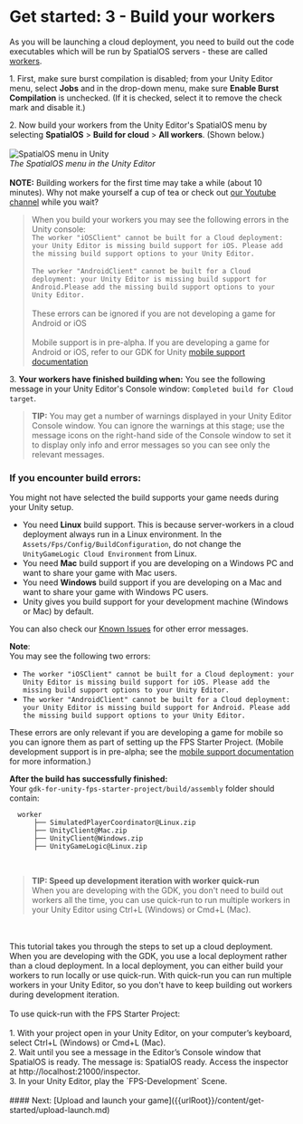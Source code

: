# Get started: 3 - Build your workers

As you will be launching a cloud deployment, you need to build out the code executables which will be run by SpatialOS servers - these are called [workers]({{urlRoot}}/content/glossary#worker).

1\. First, make sure burst compilation is disabled; from your Unity Editor menu, select **Jobs** and in the drop-down menu, make sure **Enable Burst Compilation** is unchecked. (If it is checked, select it to remove the check mark and disable it.)

2\.  Now build your workers from the Unity Editor's SpatialOS menu by selecting **SpatialOS** > **Build for cloud** > **All workers**. 
  (Shown below.) 
  <br/>
  <br/>![SpatialOS menu in Unity]({{assetRoot}}assets/unity-spatialos-menu.png)
  <br/>_The SpatialOS menu in the Unity Editor_
  <br/>
  <br/>**NOTE:** Building workers for the first time may take a while (about 10 minutes). Why not make yourself a cup of tea or check out [our Youtube channel](https://www.youtube.com/channel/UC7BE8B2yUeQxPvZytk47NYw/videos) while you wait?
  <br/>
  
> When you build your workers you may see the following errors in the Unity console: 
> <br/>`The worker "iOSClient" cannot be built for a Cloud deployment: your Unity Editor is missing build support for iOS. Please add the missing build support options to your Unity Editor.`
> <br/><br/>`The worker "AndroidClient" cannot be built for a Cloud deployment: your Unity Editor is missing build support for Android.Please add the missing build support options to your Unity Editor.`<br/>
> <br/>These errors can be ignored if you are not developing a game for Android or iOS
> <br/><br/>Mobile support is in pre-alpha. If you are developing a game for Android or iOS, refer to our GDK for Unity [mobile support documentation]({{urlRoot}}/content/mobile/overview)
> <br/>

3\.  **Your workers have finished building when:** You see the following message in your Unity Editor's Console window: `Completed build for Cloud target`. 

>**TIP:** You may get a number of warnings displayed in your Unity Editor Console window. You can ignore the warnings at this stage; use the message icons on the right-hand side of the Console window to set it to display only info and error messages so you can see only the relevant messages.


### If you encounter build errors:
You might not have selected the build supports your game needs during your Unity setup.

* You need **Linux** build support. This is because server-workers in a cloud deployment always run in a Linux environment. In the `Assets/Fps/Config/BuildConfiguration`, do not change the `UnityGameLogic Cloud Environment` from Linux.
* You need **Mac** build support if you are developing on a Windows PC and want to share your game with Mac users.<br/>
* You need **Windows** build support if you are developing on a Mac and want to share your game with Windows PC users. <br/>
* Unity gives you build support for your development machine (Windows or Mac) by default.

You can also check our [Known Issues]({{urlRoot}}/known-issues) for other error messages.

**Note**:
<br/>You may see the following two errors: 

* `The worker "iOSClient" cannot be built for a Cloud deployment: your Unity Editor is missing build support for iOS. Please add the missing build support options to your Unity Editor.`
* `The worker "AndroidClient" cannot be built for a Cloud deployment: your Unity Editor is missing build support for Android. Please add the missing build support options to your Unity Editor.`

These errors are only relevant if you are developing a game for mobile so you can ignore them as part of setting up the FPS Starter Project. (Mobile development support is in pre-alpha; see the [mobile support documentation]({{urlRoot}}/content/mobile/overview) for more information.)

**After the build has successfully finished:** 
<br/>Your `gdk-for-unity-fps-starter-project/build/assembly` folder should contain:

```text
  worker
      ├── SimulatedPlayerCoordinator@Linux.zip
      ├── UnityClient@Mac.zip
      ├── UnityClient@Windows.zip
      ├── UnityGameLogic@Linux.zip
```
<br>

>**TIP: Speed up development iteration with worker quick-run** 
<br/> When you are developing with the GDK, you don't need to build out workers all the time, you can use quick-run to run multiple workers in your Unity Editor using Ctrl+L (Windows) or Cmd+L (Mac).
<br/>
<br/>This tutorial takes you through the steps to set up a cloud deployment. When you are developing with the GDK, you use a local deployment rather than a cloud deployment. In a local deployment, you can either build your workers to run locally or use quick-run. With quick-run you can run multiple workers in your Unity Editor, so you don't have to keep building out workers during development iteration. 
<br/>
<br/>
 To use quick-run with the FPS Starter Project:<br/>
 <br/>
1. With your project open in your Unity Editor, on your computer’s keyboard, select Ctrl+L (Windows) or Cmd+L (Mac).<br/>
2. Wait until you see a message in the Editor’s Console window that SpatialOS is ready. The message is: SpatialOS ready. Access the inspector at http://localhost:21000/inspector.<br/>
3. In your Unity Editor, play the `FPS-Development` Scene.<br/>

<br/>
#### Next: [Upload and launch your game]({{urlRoot}}/content/get-started/upload-launch.md)

